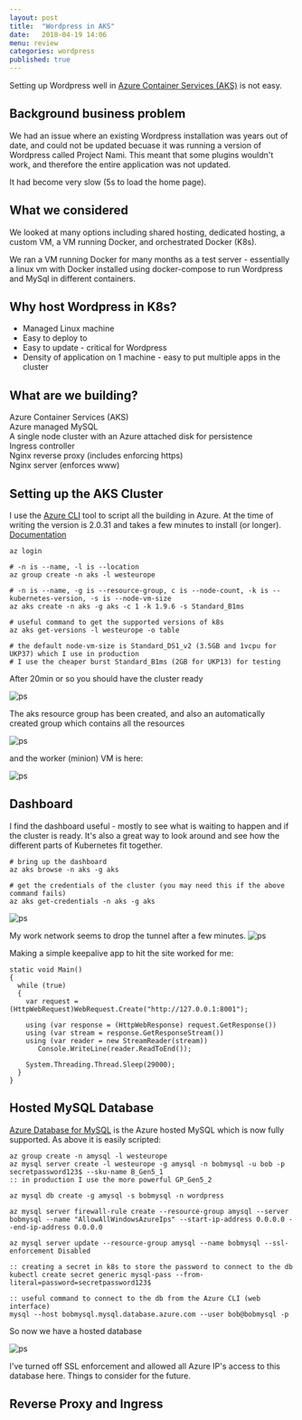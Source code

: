 ```yaml
---
layout: post
title:  "Wordpress in AKS"
date:   2018-04-19 14:06
menu: review
categories: wordpress 
published: true 
---
```

Setting up Wordpress well in [Azure Container Services (AKS)](https://azure.microsoft.com/en-gb/services/container-service/) is not easy. 

## Background business problem
We had an issue where an existing Wordpress installation was years out of date, and could not be updated becuase it was running a version of Wordpress called Project Nami. This meant that some plugins wouldn't work, and therefore the entire application was not updated.  

It had become very slow (5s to load the home page).   

## What we considered
We looked at many options including shared hosting, dedicated hosting, a custom VM, a VM running Docker, and orchestrated Docker (K8s).   

We ran a VM running Docker for many months as a test server - essentially a linux vm with Docker installed using docker-compose to run Wordpress and MySql in different containers.


## Why host Wordpress in K8s?
- Managed Linux machine
- Easy to deploy to
- Easy to update - critical for Wordpress
- Density of application on 1 machine - easy to put multiple apps in the cluster



## What are we building?
Azure Container Services (AKS)  
Azure managed MySQL  
A single node cluster with an Azure attached disk for persistence  
Ingress controller  
Nginx reverse proxy (includes enforcing https)  
Nginx server (enforces www)  

## Setting up the AKS Cluster
I use the [Azure CLI](https://docs.microsoft.com/en-us/cli/azure/install-azure-cli?view=azure-cli-latest) tool to script all the building in Azure. At the time of writing the version is 2.0.31 and takes a few minutes to install (or longer). [Documentation](https://docs.microsoft.com/en-us/cli/azure/aks?view=azure-cli-latest#az-aks-create)  


```
az login

# -n is --name, -l is --location
az group create -n aks -l westeurope

# -n is --name, -g is --resource-group, c is --node-count, -k is --kubernetes-version, -s is --node-vm-size
az aks create -n aks -g aks -c 1 -k 1.9.6 -s Standard_B1ms

# useful command to get the supported versions of k8s
az aks get-versions -l westeurope -o table

# the default node-vm-size is Standard_DS1_v2 (3.5GB and 1vcpu for UKP37) which I use in production
# I use the cheaper burst Standard_B1ms (2GB for UKP13) for testing 
``` 
After 20min or so you should have the cluster ready

![ps](/assets/2018-04-19/aks.png)

The aks resource group has been created, and also an automatically created group which contains all the resources

![ps](/assets/2018-04-19/aks2.png)

and the worker (minion) VM is here:

![ps](/assets/2018-04-19/aks3.png)
## Dashboard
I find the dashboard useful - mostly to see what is waiting to happen and if the cluster is ready. It's also a great way to look around and see how the different parts of Kubernetes fit together.
```
# bring up the dashboard
az aks browse -n aks -g aks

# get the credentials of the cluster (you may need this if the above command fails)
az aks get-credentials -n aks -g aks
```

![ps](/assets/2018-04-19/dash.png)

My work network seems to drop the tunnel after a few minutes.
![ps](/assets/2018-04-19/port.png)

Making a simple keepalive app to hit the site worked for me:

```
static void Main()
{
  while (true)
  {
    var request = (HttpWebRequest)WebRequest.Create("http://127.0.0.1:8001");
 
    using (var response = (HttpWebResponse) request.GetResponse())
    using (var stream = response.GetResponseStream())
    using (var reader = new StreamReader(stream))
       Console.WriteLine(reader.ReadToEnd());

    System.Threading.Thread.Sleep(29000);
  }
}
```

## Hosted MySQL Database
[Azure Database for MySQL](https://azure.microsoft.com/en-gb/services/mysql/)
is the Azure hosted MySQL which is now fully supported.  As above it is easily scripted:
```
az group create -n amysql -l westeurope
az mysql server create -l westeurope -g amysql -n bobmysql -u bob -p secretpassword123$ --sku-name B_Gen5_1
:: in production I use the more powerful GP_Gen5_2 

az mysql db create -g amysql -s bobmysql -n wordpress

az mysql server firewall-rule create --resource-group amysql --server bobmysql --name "AllowAllWindowsAzureIps" --start-ip-address 0.0.0.0 --end-ip-address 0.0.0.0

az mysql server update --resource-group amysql --name bobmysql --ssl-enforcement Disabled

:: creating a secret in k8s to store the password to connect to the db
kubectl create secret generic mysql-pass --from-literal=password=secretpassword123$

:: useful command to connect to the db from the Azure CLI (web interface)
mysql --host bobmysql.mysql.database.azure.com --user bob@bobmysql -p

```

So now we have a hosted database

![ps](/assets/2018-04-19/mysql.png)

I've turned off SSL enforcement and allowed all Azure IP's access to this database here. Things to consider for the future.


## Reverse Proxy and Ingress

